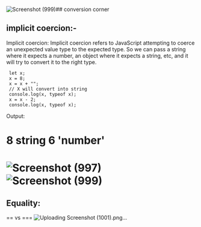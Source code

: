 ![Screenshot (999)](https://github.com/ayaabumtawea12/Mastering-javascript-in-20-days/assets/120716752/27647193-9c7a-43b9-a270-c85cfb5f5235)##  conversion corner

## implicit coercion:-
Implicit coercion: Implicit coercion refers to JavaScript attempting to coerce an unexpected value type to the expected type. So we can pass a string where it expects a number, an object where it expects a string, etc, and it will try to convert it to the right type.

     let x;
     x = 8;
     x = x + "";
     // X will convert into string
     console.log(x, typeof x);
     x = x - 2;
     console.log(x, typeof x);
     
Output:

8 string
6 'number'
============================
![Screenshot (997)](https://github.com/ayaabumtawea12/Mastering-javascript-in-20-days/assets/120716752/52a1465a-d221-4fa5-8697-188f62c6de75)
![Screenshot (999)](https://github.com/ayaabumtawea12/Mastering-javascript-in-20-days/assets/120716752/659a9647-8a2a-49a7-b53d-63a0ea999617)
=========================
 ## Equality:

==  vs ===
![Uploading Screenshot (1001).png…]()






















